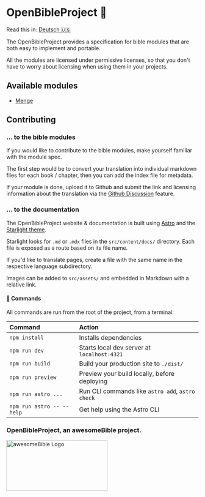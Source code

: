 # OpenBibleProject 📖
Read this in: [Deutsch 🇺🇸](README.md)

The OpenBibleProject provides a specification for bible modules that are both easy to implement and portable.

All the modules are licensed under permissive licenses, so that you don't have to worry about licensing when using them in your projects.

## Available modules
- [Menge](https://github.com/OpenBibleProject/menge)


## Contributing
### ... to the bible modules
If you would like to contribute to the bible modules, make yourself familiar with the module spec.

The first step would be to convert your translation into individual markdown files for each book / chapter, then you can add the index file for metadata.


If your module is done, upload it to Github and submit the link and licensing information about the translation via the [Github Discussion](https://github.com/orgs/OpenBibleProject/discussions/new?category=submit-modules) feature.

### ... to the documentation
The OpenBibleProject website & documentation is built using [Astro](https://astro.build/) and the [Starlight theme](https://starlight.astro.build/).

Starlight looks for `.md` or `.mdx` files in the `src/content/docs/` directory. Each file is exposed as a route based on its file name.

If you'd like to translate pages, create a file with the same name in the respective language subdirectory.

Images can be added to `src/assets/` and embedded in Markdown with a relative link.

#### 🧞 Commands

All commands are run from the root of the project, from a terminal:

| Command                   | Action                                           |
| :------------------------ | :----------------------------------------------- |
| `npm install`             | Installs dependencies                            |
| `npm run dev`             | Starts local dev server at `localhost:4321`      |
| `npm run build`           | Build your production site to `./dist/`          |
| `npm run preview`         | Preview your build locally, before deploying     |
| `npm run astro ...`       | Run CLI commands like `astro add`, `astro check` |
| `npm run astro -- --help` | Get help using the Astro CLI                     |

### OpenBibleProject, an awesomeBible project.
<a href="https://awesomebible.de" target="_blank" rel="noopener noreferrer">
    <img src="https://github.com/OpenBibleProject/openbibleproject.github.io/assets/42138517/1f02169e-29c5-4df9-a773-931d38537d9e" height="133" width="265" alt="awesomeBible Logo"></img>
</a>